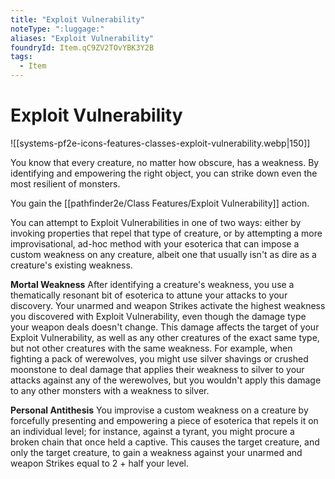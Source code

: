 ```yaml
---
title: "Exploit Vulnerability"
noteType: ":luggage:"
aliases: "Exploit Vulnerability"
foundryId: Item.qC9ZV2TOvYBK3Y2B
tags:
  - Item
---
```


# Exploit Vulnerability
![[systems-pf2e-icons-features-classes-exploit-vulnerability.webp|150]]

You know that every creature, no matter how obscure, has a weakness. By identifying and empowering the right object, you can strike down even the most resilient of monsters.

You gain the [[pathfinder2e/Class Features/Exploit Vulnerability]] action.

You can attempt to Exploit Vulnerabilities in one of two ways: either by invoking properties that repel that type of creature, or by attempting a more improvisational, ad-hoc method with your esoterica that can impose a custom weakness on any creature, albeit one that usually isn't as dire as a creature's existing weakness.

**Mortal Weakness** After identifying a creature's weakness, you use a thematically resonant bit of esoterica to attune your attacks to your discovery. Your unarmed and weapon Strikes activate the highest weakness you discovered with Exploit Vulnerability, even though the damage type your weapon deals doesn't change. This damage affects the target of your Exploit Vulnerability, as well as any other creatures of the exact same type, but not other creatures with the same weakness. For example, when fighting a pack of werewolves, you might use silver shavings or crushed moonstone to deal damage that applies their weakness to silver to your attacks against any of the werewolves, but you wouldn't apply this damage to any other monsters with a weakness to silver.

**Personal Antithesis** You improvise a custom weakness on a creature by forcefully presenting and empowering a piece of esoterica that repels it on an individual level; for instance, against a tyrant, you might procure a broken chain that once held a captive. This causes the target creature, and only the target creature, to gain a weakness against your unarmed and weapon Strikes equal to 2 + half your level.
